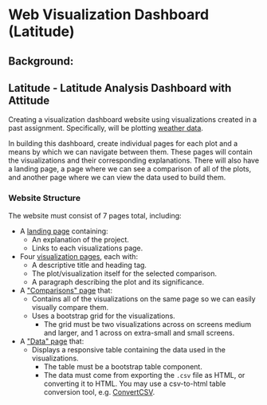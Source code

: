 # Web Visualization Dashboard (Latitude)

## Background:

## Latitude - Latitude Analysis Dashboard with Attitude

Creating a visualization dashboard website using visualizations created in a past assignment. Specifically, will be plotting [weather data](Resources/cities.csv).

In building this dashboard, create individual pages for each plot and a means by which we can navigate between them. These pages will contain the visualizations and their corresponding explanations. There will also have a landing page, a page where we can see a comparison of all of the plots, and another page where we can view the data used to build them.

### Website Structure


The website must consist of 7 pages total, including:

* A [landing page](#landing-page) containing:
  * An explanation of the project.
  * Links to each visualizations page.
* Four [visualization pages](#visualization-pages), each with:
  * A descriptive title and heading tag.
  * The plot/visualization itself for the selected comparison.
  * A paragraph describing the plot and its significance.
* A ["Comparisons" page](#comparisons-page) that:
  * Contains all of the visualizations on the same page so we can easily visually compare them.
  * Uses a bootstrap grid for the visualizations.
    * The grid must be two visualizations across on screens medium and larger, and 1 across on extra-small and small screens.
* A ["Data" page](#data-page) that:
  * Displays a responsive table containing the data used in the visualizations.
    * The table must be a bootstrap table component.
    * The data must come from exporting the `.csv` file as HTML, or converting it to HTML. You may use a csv-to-html table conversion tool, e.g. [ConvertCSV](http://www.convertcsv.com/csv-to-html.htm).


